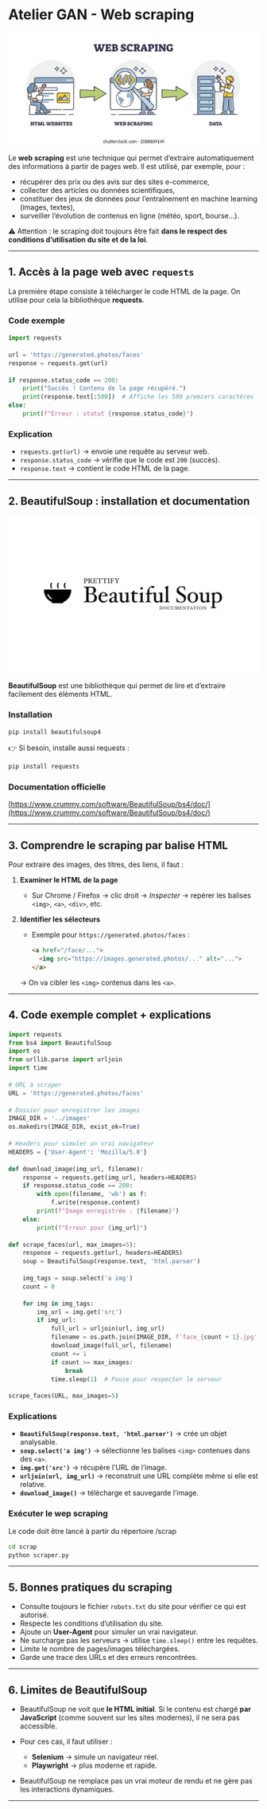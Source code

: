 # Atelier GAN - Web scraping

![web scraping infographie](ressources/web-scraping.webp)

Le **web scraping** est une technique qui permet d’extraire automatiquement des informations à partir de pages web.
Il est utilisé, par exemple, pour :

* récupérer des prix ou des avis sur des sites e-commerce,
* collecter des articles ou données scientifiques,
* constituer des jeux de données pour l’entraînement en machine learning (images, textes),
* surveiller l’évolution de contenus en ligne (météo, sport, bourse…).

⚠️ Attention : le scraping doit toujours être fait **dans le respect des conditions d’utilisation du site et de la loi**.

---

## 1. Accès à la page web avec `requests`

La première étape consiste à télécharger le code HTML de la page. On utilise pour cela la bibliothèque **requests**.

### Code exemple

```python
import requests

url = 'https://generated.photos/faces'
response = requests.get(url)

if response.status_code == 200:
    print("Succès ! Contenu de la page récupéré.")
    print(response.text[:500])  # Affiche les 500 premiers caractères
else:
    print(f"Erreur : statut {response.status_code}")
```

### Explication

* `requests.get(url)` → envoie une requête au serveur web.
* `response.status_code` → vérifie que le code est `200` (succès).
* `response.text` → contient le code HTML de la page.

---

## 2. BeautifulSoup : installation et documentation

![logo BeautifulSoup](ressources/bs.png)

**BeautifulSoup** est une bibliothèque qui permet de lire et d’extraire facilement des éléments HTML.

### Installation

```bash
pip install beautifulsoup4
```

👉 Si besoin, installe aussi requests :

```bash
pip install requests
```

### Documentation officielle

[https://www.crummy.com/software/BeautifulSoup/bs4/doc/](https://www.crummy.com/software/BeautifulSoup/bs4/doc/)

---

## 3. Comprendre le scraping par balise HTML

Pour extraire des images, des titres, des liens, il faut :

1. **Examiner le HTML de la page**

   * Sur Chrome / Firefox → clic droit → *Inspecter* → repérer les balises `<img>`, `<a>`, `<div>`, etc.
2. **Identifier les sélecteurs**

   * Exemple pour `https://generated.photos/faces` :

     ```html
     <a href="/face/...">
       <img src="https://images.generated.photos/..." alt="...">
     </a>
     ```

   → On va cibler les `<img>` contenus dans les `<a>`.

---

## 4. Code exemple complet + explications

```python
import requests
from bs4 import BeautifulSoup
import os
from urllib.parse import urljoin
import time

# URL à scraper
URL = 'https://generated.photos/faces'

# Dossier pour enregistrer les images
IMAGE_DIR = '../images'
os.makedirs(IMAGE_DIR, exist_ok=True)

# Headers pour simuler un vrai navigateur
HEADERS = {'User-Agent': 'Mozilla/5.0'}

def download_image(img_url, filename):
    response = requests.get(img_url, headers=HEADERS)
    if response.status_code == 200:
        with open(filename, 'wb') as f:
            f.write(response.content)
        print(f"Image enregistrée : {filename}")
    else:
        print(f"Erreur pour {img_url}")

def scrape_faces(url, max_images=5):
    response = requests.get(url, headers=HEADERS)
    soup = BeautifulSoup(response.text, 'html.parser')
    
    img_tags = soup.select('a img')
    count = 0
    
    for img in img_tags:
        img_url = img.get('src')
        if img_url:
            full_url = urljoin(url, img_url)
            filename = os.path.join(IMAGE_DIR, f'face_{count + 1}.jpg')
            download_image(full_url, filename)
            count += 1
            if count >= max_images:
                break
            time.sleep(1)  # Pause pour respecter le serveur

scrape_faces(URL, max_images=5)
```

### Explications

* **`BeautifulSoup(response.text, 'html.parser')`** → crée un objet analysable.
* **`soup.select('a img')`** → sélectionne les balises `<img>` contenues dans des `<a>`.
* **`img.get('src')`** → récupère l’URL de l’image.
* **`urljoin(url, img_url)`** → reconstruit une URL complète même si elle est relative.
* **`download_image()`** → télécharge et sauvegarde l’image.

### Exécuter le wep scraping
Le code doit être lancé à partir du répertoire /scrap
 ```bash
 cd scrap
 python scraper.py 
 ```

---

## 5. Bonnes pratiques du scraping

* Consulte toujours le fichier `robots.txt` du site pour vérifier ce qui est autorisé.
* Respecte les conditions d’utilisation du site.
* Ajoute un **User-Agent** pour simuler un vrai navigateur.
* Ne surcharge pas les serveurs → utilise `time.sleep()` entre les requêtes.
* Limite le nombre de pages/images téléchargées.
* Garde une trace des URLs et des erreurs rencontrées.

---

## 6. Limites de BeautifulSoup

* BeautifulSoup ne voit que **le HTML initial**.
  Si le contenu est chargé **par JavaScript** (comme souvent sur les sites modernes), il ne sera pas accessible.
* Pour ces cas, il faut utiliser :

  * **Selenium** → simule un navigateur réel.
  * **Playwright** → plus moderne et rapide.
* BeautifulSoup ne remplace pas un vrai moteur de rendu et ne gère pas les interactions dynamiques.

---

